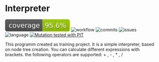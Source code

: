 # Interpreter


![Coverage](.github/badges/jacoco.svg)
![workflow](https://github.com/mrlis89/Interpreter/actions/workflows/gradle.yml/badge.svg)
![commits](https://img.shields.io/github/commit-activity/m/mrlis89/Interpreter)
![issues](https://img.shields.io/github/issues/mrlis89/Interpreter)
![language](https://img.shields.io/github/languages/top/mrlis89/Interpreter)
[![Mutation tested with PIT](https://img.shields.io/badge/-Mutation%20tested%20with%20PIT-blue.svg)](http://pitest.org/)

This programm created as training project.
It is a simple interpreter, based on node tree creation.
You can calculate different expressions with brackets.
the following operators are supported: + , - , * , /